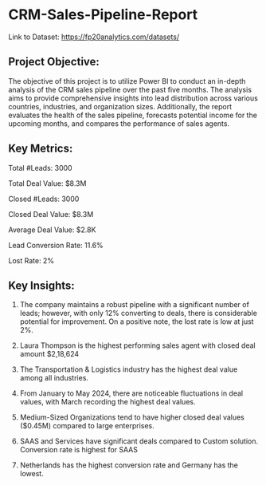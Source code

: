 # CRM-Sales-Pipeline-Report

Link to Dataset: https://fp20analytics.com/datasets/

## Project Objective:

The objective of this project is to utilize Power BI to conduct an in-depth analysis of the CRM sales pipeline over the past five months. The analysis aims to provide comprehensive insights into lead distribution across various countries, industries, and organization sizes. Additionally, the report evaluates the health of the sales pipeline, forecasts potential income for the upcoming months, and compares the performance of sales agents.



## Key Metrics:

Total #Leads: 3000

Total Deal Value: $8.3M

Closed #Leads: 3000

Closed Deal Value: $8.3M

Average Deal Value: $2.8K

Lead Conversion Rate: 11.6%

Lost Rate: 2%



## Key Insights:

1. The company maintains a robust pipeline with a significant number of leads; however, with only 12% converting to deals, there is considerable potential for improvement. On a positive note, the lost rate is low at just 2%.

2. Laura Thompson is the highest performing sales agent with closed deal amount $2,18,624

3. The Transportation & Logistics industry has the highest deal value among all industries.

4. From January to May 2024, there are noticeable fluctuations in deal values, with March recording the highest deal values.

5. Medium-Sized Organizations tend to have higher closed deal values ($0.45M) compared to large enterprises.

6. SAAS and Services have significant deals compared to Custom solution. Conversion rate is highest for SAAS

7. Netherlands has the highest conversion rate and Germany has the lowest.

